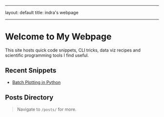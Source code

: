 ___
layout: default
title: indra's webpage
___

# Welcome to My Webpage

This site hosts quick code snippets, CLI tricks, data viz recipes and scientific programming tools I find useful.

## Recent Snippets
- [Batch Plotting in Python](./posts/batch-plotting)

## Posts Directory

> Navigate to `/posts/` for more. 
